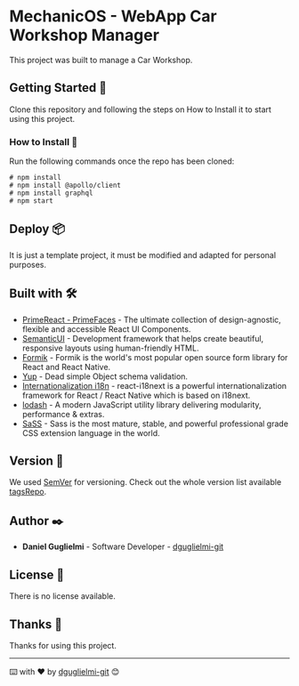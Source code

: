 
# MechanicOS - WebApp Car Workshop Manager

This project was built to manage a Car Workshop.

## Getting Started 🚀

Clone this repository and following the steps on How to Install it to start using this project.


### How to Install 🔧

Run the following commands once the repo has been cloned:

```
# npm install
# npm install @apollo/client
# npm install graphql
# npm start
```

## Deploy 📦

It is just a template project, it must be modified and adapted for personal purposes.


## Built with 🛠️

* [PrimeReact - PrimeFaces](https://www.primefaces.org/primereact/) - The ultimate collection of design-agnostic, flexible and accessible React UI Components.
* [SemanticUI](https://semantic-ui.com/) - Development framework that helps create beautiful, responsive layouts using human-friendly HTML.
* [Formik](https://formik.org/) - Formik is the world's most popular open source form library for React and React Native.
* [Yup](https://yarnpkg.com/package/yup) - Dead simple Object schema validation.
* [Internationalization i18n](https://react.i18next.com/) - react-i18next is a powerful internationalization framework for React / React Native which is based on i18next.
* [lodash](https://lodash.com/) - A modern JavaScript utility library delivering modularity, performance & extras.
* [SaSS](https://sass-lang.com/) - Sass is the most mature, stable, and powerful professional grade CSS extension language in the world.



## Version 📌

We used [SemVer](http://semver.org/) for versioning. Check out the whole version list available [tagsRepo](https://github.com/dguglielmi-git/mechanicos/tags).

## Author ✒️

* **Daniel Guglielmi** - Software Developer - [dguglielmi-git](https://github.com/dguglielmi-git)


## License 📄

There is no license available.

## Thanks 🎁

Thanks for using this project.


---
⌨️ with ❤️ by [dguglielmi-git](https://github.com/dguglielmi-git) 😊
